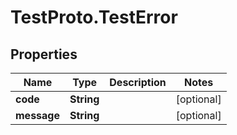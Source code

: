 # TestProto.TestError

## Properties

Name | Type | Description | Notes
------------ | ------------- | ------------- | -------------
**code** | **String** |  | [optional] 
**message** | **String** |  | [optional] 


